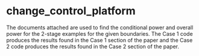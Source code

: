 # change_control_platform
The documents attached are used to find the conditional power and overall power for the 2-stage examples for the given boundaries. The Case 1 code produces the results found in the Case 1 section of the paper and the Case 2 code produces the results found in the Case 2 section of the paper.

